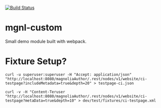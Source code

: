 [![Build Status](https://travis-ci.org/robertkowalski/mgnl-custom.svg?branch=master)](https://travis-ci.org/robertkowalski/mgnl-custom)

# mgnl-custom

Small demo module built with webpack.


# Fixture Setup?

```
curl -u superuser:superuser -H "Accept: application/json" "http://localhost:8080/magnoliaAuthor/.rest/nodes/v1/website/ci-testpage?includeMetadata=true&depth=20" > testpage-ci.json

curl -v -H "Content-Teruser "http://localhost:8080/magnoliaAuthor/.rest/nodes/v1/website/ci-testpage?metaData=true&depth=10" > dev/test/fixtures/ci-testpage.xml
```
